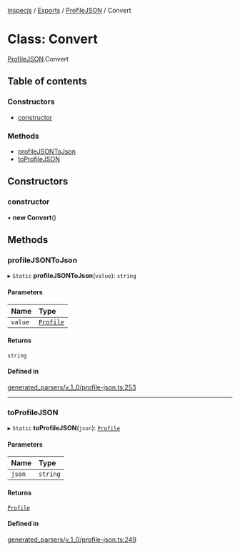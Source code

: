 [inspecjs](../README.md) / [Exports](../modules.md) / [ProfileJSON](../modules/ProfileJSON.md) / Convert

# Class: Convert

[ProfileJSON](../modules/ProfileJSON.md).Convert

## Table of contents

### Constructors

- [constructor](ProfileJSON.Convert.md#constructor)

### Methods

- [profileJSONToJson](ProfileJSON.Convert.md#profilejsontojson)
- [toProfileJSON](ProfileJSON.Convert.md#toprofilejson)

## Constructors

### constructor

• **new Convert**()

## Methods

### profileJSONToJson

▸ `Static` **profileJSONToJson**(`value`): `string`

#### Parameters

| Name | Type |
| :------ | :------ |
| `value` | [`Profile`](../interfaces/ProfileJSON.Profile.md) |

#### Returns

`string`

#### Defined in

[generated_parsers/v_1_0/profile-json.ts:253](https://github.com/mitre/heimdall2/blob/23640835/libs/inspecjs/src/generated_parsers/v_1_0/profile-json.ts#L253)

___

### toProfileJSON

▸ `Static` **toProfileJSON**(`json`): [`Profile`](../interfaces/ProfileJSON.Profile.md)

#### Parameters

| Name | Type |
| :------ | :------ |
| `json` | `string` |

#### Returns

[`Profile`](../interfaces/ProfileJSON.Profile.md)

#### Defined in

[generated_parsers/v_1_0/profile-json.ts:249](https://github.com/mitre/heimdall2/blob/23640835/libs/inspecjs/src/generated_parsers/v_1_0/profile-json.ts#L249)
